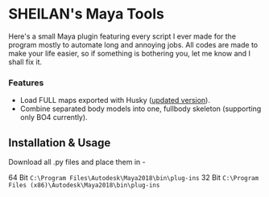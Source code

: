 # SHEILAN's Maya Tools
Here's a small Maya plugin featuring every script I ever made for the program mostly to automate long and annoying jobs.
All codes are made to make your life easier, so if something is bothering you, let me know and I shall fix it.

### Features
* Load FULL maps exported with Husky ([updated version](https://github.com/sheilan102/husky_modified)).
* Combine separated body models into one, fullbody skeleton (supporting only BO4 currently).

## Installation & Usage

Download all .py files and place them in -

64 Bit `C:\Program Files\Autodesk\Maya2018\bin\plug-ins`
32 Bit `C:\Program Files (x86)\Autodesk\Maya2018\bin\plug-ins`
